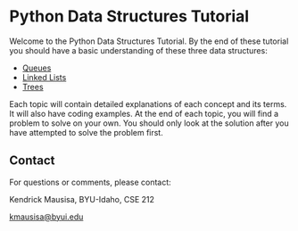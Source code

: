 # Python Data Structures Tutorial
Welcome to the Python Data Structures Tutorial. By the end of these tutorial you should have a basic understanding of these three data structures:
- [Queues](1-topic.md)
- [Linked Lists](2-topic.md)
- [Trees](3-topic.md)

Each topic will contain detailed explanations of each concept and its terms. It will also have coding examples. At the end of each topic, you will find a problem to solve on your own. You should only look at the solution after you have attempted to solve the problem first.

## Contact
For questions or comments, please contact:

Kendrick Mausisa, BYU-Idaho, CSE 212

kmausisa@byui.edu